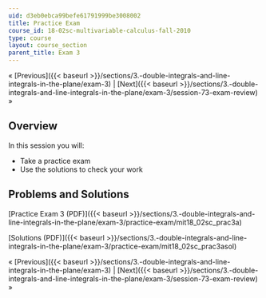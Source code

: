 ```yaml
---
uid: d3eb0ebca99befe61791999be3008002
title: Practice Exam
course_id: 18-02sc-multivariable-calculus-fall-2010
type: course
layout: course_section
parent_title: Exam 3
---
```


« [Previous]({{< baseurl >}}/sections/3.-double-integrals-and-line-integrals-in-the-plane/exam-3) | [Next]({{< baseurl >}}/sections/3.-double-integrals-and-line-integrals-in-the-plane/exam-3/session-73-exam-review) »

Overview
--------

In this session you will:

*   Take a practice exam
*   Use the solutions to check your work

Problems and Solutions
----------------------

[Practice Exam 3 (PDF)]({{< baseurl >}}/sections/3.-double-integrals-and-line-integrals-in-the-plane/exam-3/practice-exam/mit18_02sc_prac3a)

[Solutions (PDF)]({{< baseurl >}}/sections/3.-double-integrals-and-line-integrals-in-the-plane/exam-3/practice-exam/mit18_02sc_prac3asol)

« [Previous]({{< baseurl >}}/sections/3.-double-integrals-and-line-integrals-in-the-plane/exam-3) | [Next]({{< baseurl >}}/sections/3.-double-integrals-and-line-integrals-in-the-plane/exam-3/session-73-exam-review) »
